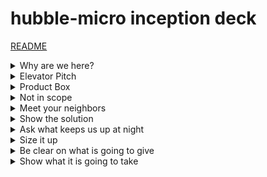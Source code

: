 # hubble-micro inception deck 

[README](readme.md)

<details>
<summary>Why are we here?</summary>

The mission of hyper63 is to take a different approach to software, this approach
focuses on shortening the gap between entry level developer to senior level. hyper63
believes this can occur by reducing the surface area of application development and
generalizing common services.

</details>  

<details>
<summary>Elevator Pitch</summary>

hubble is a backend as a service platform that generalizes common services using a
ports and adapter model. Developers can swap out different implementations of common
services for their preferred backend stack. `hubble-micro` is a standalone container
specifically built for micro-services.  

hubble-micro is the fastest way to get going on your micro-service, it gives you common
services for data, cache, files and notifications.

```
For developers
who build micro-services
the hubble-micro container
is a backend-as-a-service container
that provides common services for data, cache, files, and notifications
Unlike tools like AWS Amplify or Firebase
our product can run anywhere on any cloud
```


</details>

<details>
<summary>Product Box </summary>

![hubble-micro](hubble-micro-poster.png)

</details>

<details>
<summary>Not in scope</summary>

What is not in scope for hubble-micro in this release?

* no capability to connect to services sources outside of the service boundary
* no managed services for this release
* extensibility - micro v1 is focused on simplicity
* server-less - not in scope for this release just cloud-native

</details>

<details>
<summary>Meet your neighbors</summary>

What attributes do we need to make sure we account for to ship!

* Security

Must address access, the purpose of this micro-service is to run within a secured environment like a kubernetes environment or a vpc. API Keys will be need to be managed for dynamic runtime environments.

* Compliance

N/A for micro

* Support

Opensource support will be managed by a community board. Professional support services will be offered on an annual license bases.

</details>

<details>
<summary>Show the solution</summary>

![Highlevel Design](hubble-micro.png)

[Design Document](design/index.md)

</details>

<details>
<summary>Ask what keeps us up at night</summary>

What are the product risks?

* Small team
* Opensource and distributed
* Spaced implementation

</details>

<details>
<summary>Size it up</summary>

Do we have a 1, 3, 6 month project here? (rough guess)

From design to delivery the rough guess is we have a 3 month project scope:

* 1 month to get the initial implementation working
* 1 month to review and ratify design and implementation
* 1 month to test and iterate on feedback with current constraints

</details>

<details>
<summary>Be clear on what is going to give</summary>

In order to ship a viable project we must be clear on what is going to give, often times you can have all the things, you must make hard decisions on what can and cannot be accomplished within your constraints.

* Scope - flexible, but focus on keeping small
* Quality - all business rule code needs to be tested and reviewed
* Delivery Date - flexible to keep quality high
* Budget - strategic if justification for specialization then consider
* Ease of use - strategic and core of the value prop for customers
* Simplicity - strategic
* Detailed audits - volunteers based

</details>

<details>
<summary>Show what it is going to take</summary>

This is an opensource project and it will take all of the following competencies:

* Project manager
* UX Designer
* Developers
* Analyst
* Customer
* Tester

These competencies can happen over time and input and suggestions can occur via change requests and RFCs (Request for Change).

</details>
